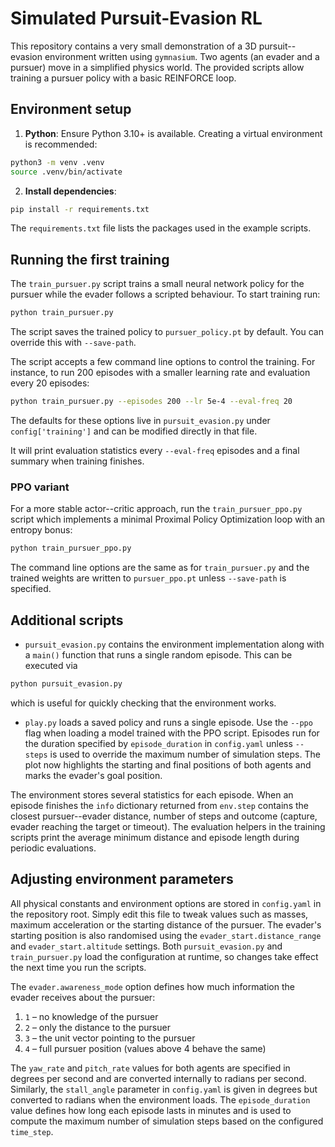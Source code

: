 # Simulated Pursuit-Evasion RL

This repository contains a very small demonstration of a 3D pursuit--evasion
environment written using `gymnasium`. Two agents (an evader and a pursuer)
move in a simplified physics world. The provided scripts allow training a
pursuer policy with a basic REINFORCE loop.

## Environment setup

1. **Python**: Ensure Python 3.10+ is available. Creating a virtual
environment is recommended:

```bash
python3 -m venv .venv
source .venv/bin/activate
```

2. **Install dependencies**:

```bash
pip install -r requirements.txt
```

The `requirements.txt` file lists the packages used in the example scripts.

## Running the first training

The `train_pursuer.py` script trains a small neural network policy for the
pursuer while the evader follows a scripted behaviour. To start training run:

```bash
python train_pursuer.py
```
The script saves the trained policy to `pursuer_policy.pt` by default. You can
override this with `--save-path`.

The script accepts a few command line options to control the training. For
instance, to run 200 episodes with a smaller learning rate and evaluation every
20 episodes:

```bash
python train_pursuer.py --episodes 200 --lr 5e-4 --eval-freq 20
```

The defaults for these options live in ``pursuit_evasion.py`` under
``config['training']`` and can be modified directly in that file.

It will print evaluation statistics every ``--eval-freq`` episodes and a final
summary when training finishes.

### PPO variant

For a more stable actor--critic approach, run the ``train_pursuer_ppo.py``
script which implements a minimal Proximal Policy Optimization loop with an
entropy bonus:

```bash
python train_pursuer_ppo.py
```
The command line options are the same as for ``train_pursuer.py`` and the
trained weights are written to ``pursuer_ppo.pt`` unless ``--save-path`` is
specified.

## Additional scripts

- `pursuit_evasion.py` contains the environment implementation along with a
  `main()` function that runs a single random episode. This can be executed via

```bash
python pursuit_evasion.py
```

which is useful for quickly checking that the environment works.

- `play.py` loads a saved policy and runs a single episode. Use the `--ppo`
  flag when loading a model trained with the PPO script. Episodes run for the
  duration specified by `episode_duration` in `config.yaml` unless `--steps` is
  used to override the maximum number of simulation steps.
  The plot now highlights the starting and final positions of both agents and
  marks the evader's goal position.

The environment stores several statistics for each episode. When an episode
finishes the ``info`` dictionary returned from ``env.step`` contains the
closest pursuer--evader distance, number of steps and outcome (capture,
evader reaching the target or timeout). The evaluation helpers in the training
scripts print the average minimum distance and episode length during
periodic evaluations.

## Adjusting environment parameters

All physical constants and environment options are stored in
`config.yaml` in the repository root.  Simply edit this file to tweak
values such as masses, maximum acceleration or the starting distance of
the pursuer.  The evader's starting position is also randomised using
the `evader_start.distance_range` and `evader_start.altitude` settings.
Both `pursuit_evasion.py` and `train_pursuer.py` load the configuration
at runtime, so changes take effect the next time you run the scripts.

The `evader.awareness_mode` option defines how much information the
evader receives about the pursuer:

1. `1` – no knowledge of the pursuer
2. `2` – only the distance to the pursuer
3. `3` – the unit vector pointing to the pursuer
4. `4` – full pursuer position (values above 4 behave the same)

The `yaw_rate` and `pitch_rate` values for both agents are specified in
degrees per second and are converted internally to radians per second.
Similarly, the `stall_angle` parameter in `config.yaml` is given in
degrees but converted to radians when the environment loads. The
`episode_duration` value defines how long each episode lasts in minutes and
is used to compute the maximum number of simulation steps based on the
configured `time_step`.
